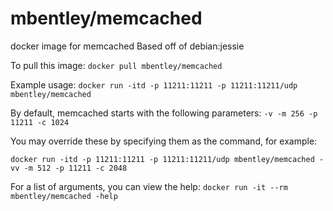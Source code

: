 mbentley/memcached
==================

docker image for memcached
Based off of debian:jessie

To pull this image:
`docker pull mbentley/memcached`

Example usage:
`docker run -itd -p 11211:11211 -p 11211:11211/udp mbentley/memcached`

By default, memcached starts with the following parameters: `-v -m 256 -p 11211 -c 1024`


You may override these by specifying them as the command, for example:

`docker run -itd -p 11211:11211 -p 11211:11211/udp mbentley/memcached -vv -m 512 -p 11211 -c 2048`

For a list of arguments, you can view the help:
`docker run -it --rm mbentley/memcached -help`
